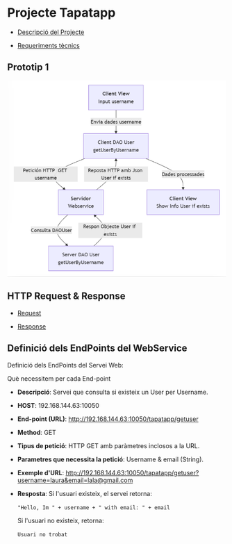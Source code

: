 # Projecte Tapatapp 
- [Descripció del Projecte](Informació/descripcio.md)

- [Requeriments tècnics](Informació/Requeriments.md)

## Prototip 1
![Diagrama](<Prototip 1/diagramaPrototip1.png>)

## HTTP Request & Response

- [Request](HTTP/http.request.md)

- [Response](HTTP/http.response.md)


## Definició dels EndPoints del WebService
Definició dels EndPoints del Servei Web:

Què necessitem per cada End-point

- <b>Descripció</b>: Servei que consulta si existeix un User per Username.
- <b>HOST</b>: 192.168.144.63:10050
- <b>End-point (URL)</b>: http://192.168.144.63:10050/tapatapp/getuser
- <b>Method</b>: GET
- <b>Tipus de petició</b>: HTTP GET amb paràmetres inclosos a la URL.
- <b>Parametres que necessita la petició</b>: Username & email (String).
- <b>Exemple d'URL</b>: http://192.168.144.63:10050/tapatapp/getuser?username=laura&email=lala@gmail.com
- <b>Resposta</b>: Si l'usuari existeix, el servei retorna: 
         
    ```"Hello, Im " + username + " with email: " + email```

    Si l'usuari no existeix, retorna:    

    ```Usuari no trobat```

